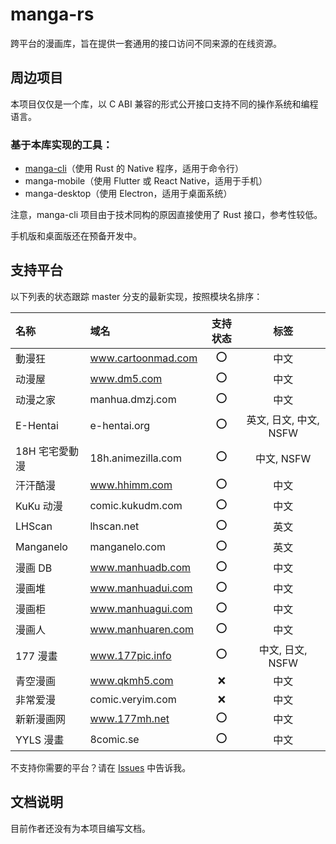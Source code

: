 # manga-rs

跨平台的漫画库，旨在提供一套通用的接口访问不同来源的在线资源。

## 周边项目

本项目仅仅是一个库，以 C ABI 兼容的形式公开接口支持不同的操作系统和编程语言。

### 基于本库实现的工具：

- [manga-cli](https://github.com/Hentioe/manga-cli)（使用 Rust 的 Native 程序，适用于命令行）
- manga-mobile（使用 Flutter 或 React Native，适用于手机）
- manga-desktop（使用 Electron，适用于桌面系统）

注意，manga-cli 项目由于技术同构的原因直接使用了 Rust 接口，参考性较低。

手机版和桌面版还在预备开发中。

## 支持平台

以下列表的状态跟踪 master 分支的最新实现，按照模块名排序：

| 名称           | 域名               | 支持状态 |          标签          |
| :------------- | :----------------- | :------: | :--------------------: |
| 動漫狂         | www.cartoonmad.com |   ⭕️    |          中文          |
| 动漫屋         | www.dm5.com        |   ⭕️    |          中文          |
| 动漫之家       | manhua.dmzj.com    |   ⭕️    |          中文          |
| E-Hentai       | e-hentai.org       |   ⭕️    | 英文, 日文, 中文, NSFW |
| 18H 宅宅愛動漫 | 18h.animezilla.com |   ⭕️    |       中文, NSFW       |
| 汗汗酷漫       | www.hhimm.com      |   ⭕️    |          中文          |
| KuKu 动漫      | comic.kukudm.com   |   ⭕️    |          中文          |
| LHScan         | lhscan.net         |   ⭕️    |          英文          |
| Manganelo      | manganelo.com      |   ⭕️    |          英文          |
| 漫画 DB        | www.manhuadb.com   |   ⭕️    |          中文          |
| 漫画堆         | www.manhuadui.com  |   ⭕️    |          中文          |
| 漫画柜         | www.manhuagui.com  |   ⭕️    |          中文          |
| 漫画人         | www.manhuaren.com  |   ⭕️    |          中文          |
| 177 漫畫       | www.177pic.info    |   ⭕️    |    中文, 日文, NSFW    |
| 青空漫画       | www.qkmh5.com      |    ❌    |          中文          |
| 非常爱漫       | comic.veryim.com   |    ❌    |          中文          |
| 新新漫画网     | www.177mh.net      |   ⭕️    |          中文          |
| YYLS 漫畫      | 8comic.se          |   ⭕️    |          中文          |

不支持你需要的平台？请在 [Issues](https://github.com/Hentioe/manga-rs/issues) 中告诉我。

## 文档说明

目前作者还没有为本项目编写文档。
